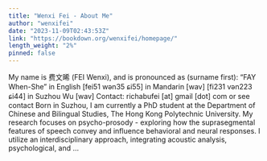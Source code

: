 ```yaml
---
title: "Wenxi Fei - About Me"
author: "wenxifei"
date: "2023-11-09T02:43:53Z"
link: "https://bookdown.org/wenxifei/homepage/"
length_weight: "2%"
pinned: false
---
```


My name is 费文晞 (FEI Wenxi), and is pronounced as (surname first): “FAY When-She” in English [fei51 wən35 ɕi55] in Mandarin [wav] [fi231 vən223 ɕi44] in Suzhou Wu [wav] Contact: richabufei [at] gmail [dot] com or see contact Born in Suzhou, I am currently a PhD student at the Department of Chinese and Bilingual Studies, The Hong Kong Polytechnic University. My research focuses on psycho-prosody - exploring how the suprasegmental features of speech convey and influence behavioral and neural responses. I utilize an interdisciplinary approach, integrating acoustic analysis, psychological, and ...
